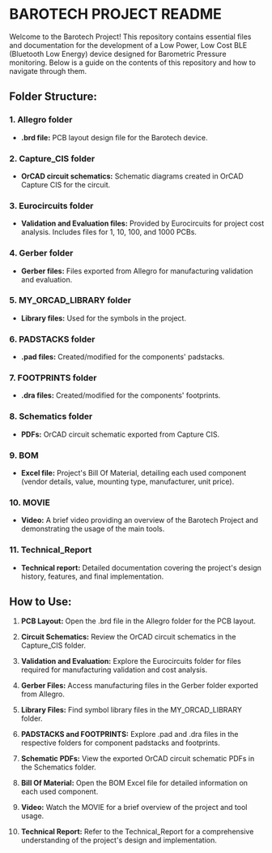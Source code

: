 # BAROTECH PROJECT README

Welcome to the Barotech Project! This repository contains essential files and documentation for the development of a Low Power, Low Cost BLE (Bluetooth Low Energy) device designed for Barometric Pressure monitoring. Below is a guide on the contents of this repository and how to navigate through them.

## Folder Structure:

### 1. Allegro folder
- **.brd file:** PCB layout design file for the Barotech device.

### 2. Capture_CIS folder
- **OrCAD circuit schematics:** Schematic diagrams created in OrCAD Capture CIS for the circuit.

### 3. Eurocircuits folder
- **Validation and Evaluation files:** Provided by Eurocircuits for project cost analysis. Includes files for 1, 10, 100, and 1000 PCBs.

### 4. Gerber folder
- **Gerber files:** Files exported from Allegro for manufacturing validation and evaluation.

### 5. MY_ORCAD_LIBRARY folder
- **Library files:** Used for the symbols in the project.

### 6. PADSTACKS folder
- **.pad files:** Created/modified for the components' padstacks.

### 7. FOOTPRINTS folder
- **.dra files:** Created/modified for the components' footprints.

### 8. Schematics folder
- **PDFs:** OrCAD circuit schematic exported from Capture CIS.

### 9. BOM
- **Excel file:** Project's Bill Of Material, detailing each used component (vendor details, value, mounting type, manufacturer, unit price).

### 10. MOVIE
- **Video:** A brief video providing an overview of the Barotech Project and demonstrating the usage of the main tools.

### 11. Technical_Report
- **Technical report:** Detailed documentation covering the project's design history, features, and final implementation.

## How to Use:

1. **PCB Layout:** Open the .brd file in the Allegro folder for the PCB layout.

2. **Circuit Schematics:** Review the OrCAD circuit schematics in the Capture_CIS folder.

3. **Validation and Evaluation:** Explore the Eurocircuits folder for files required for manufacturing validation and cost analysis.

4. **Gerber Files:** Access manufacturing files in the Gerber folder exported from Allegro.

5. **Library Files:** Find symbol library files in the MY_ORCAD_LIBRARY folder.

6. **PADSTACKS and FOOTPRINTS:** Explore .pad and .dra files in the respective folders for component padstacks and footprints.

7. **Schematic PDFs:** View the exported OrCAD circuit schematic PDFs in the Schematics folder.

8. **Bill Of Material:** Open the BOM Excel file for detailed information on each used component.

9. **Video:** Watch the MOVIE for a brief overview of the project and tool usage.

10. **Technical Report:** Refer to the Technical_Report for a comprehensive understanding of the project's design and implementation.
